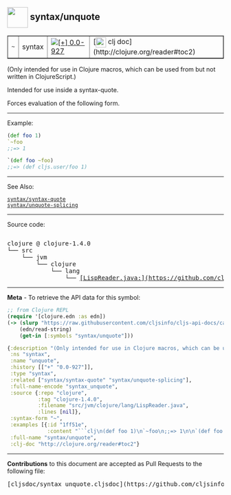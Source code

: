 ## <img width="48px" valign="middle" src="http://i.imgur.com/Hi20huC.png"> syntax/unquote

 <table border="1">
<tr>
<td><samp>~</samp></td>
<td>syntax</td>
<td><a href="https://github.com/cljsinfo/cljs-api-docs/tree/0.0-927"><img valign="middle" alt="[+] 0.0-927" src="https://img.shields.io/badge/+-0.0--927-lightgrey.svg"></a> </td>
<td>
[<img height="24px" valign="middle" src="http://i.imgur.com/1GjPKvB.png"> clj doc](http://clojure.org/reader#toc2)
</td>
</tr>
</table>


(Only intended for use in Clojure macros, which can be used from but not
written in ClojureScript.)

Intended for use inside a syntax-quote.

Forces evaluation of the following form.

---

Example:

```clj
(def foo 1)
`~foo
;;=> 1

`(def foo ~foo)
;;=> (def cljs.user/foo 1)
```

---

See Also:

[`syntax/syntax-quote`](syntax_syntax-quote.md)<br>
[`syntax/unquote-splicing`](syntax_unquote-splicing.md)<br>

---


Source code:

```clj

```

 <pre>
clojure @ clojure-1.4.0
└── src
    └── jvm
        └── clojure
            └── lang
                └── <ins>[LispReader.java:](https://github.com/clojure/clojure/blob/clojure-1.4.0/src/jvm/clojure/lang/LispReader.java#L)</ins>
</pre>


---

__Meta__ - To retrieve the API data for this symbol:

```clj
;; from Clojure REPL
(require '[clojure.edn :as edn])
(-> (slurp "https://raw.githubusercontent.com/cljsinfo/cljs-api-docs/catalog/cljs-api.edn")
    (edn/read-string)
    (get-in [:symbols "syntax/unquote"]))
```

```clj
{:description "(Only intended for use in Clojure macros, which can be used from but not\nwritten in ClojureScript.)\n\nIntended for use inside a syntax-quote.\n\nForces evaluation of the following form.",
 :ns "syntax",
 :name "unquote",
 :history [["+" "0.0-927"]],
 :type "syntax",
 :related ["syntax/syntax-quote" "syntax/unquote-splicing"],
 :full-name-encode "syntax_unquote",
 :source {:repo "clojure",
          :tag "clojure-1.4.0",
          :filename "src/jvm/clojure/lang/LispReader.java",
          :lines [nil]},
 :syntax-form "~",
 :examples [{:id "1ff51e",
             :content "```clj\n(def foo 1)\n`~foo\n;;=> 1\n\n`(def foo ~foo)\n;;=> (def cljs.user/foo 1)\n```"}],
 :full-name "syntax/unquote",
 :clj-doc "http://clojure.org/reader#toc2"}

```

---

__Contributions__ to this document are accepted as Pull Requests to the following file:

 <pre>
[cljsdoc/syntax_unquote.cljsdoc](https://github.com/cljsinfo/cljs-api-docs/blob/master/cljsdoc/syntax_unquote.cljsdoc)
</pre>

